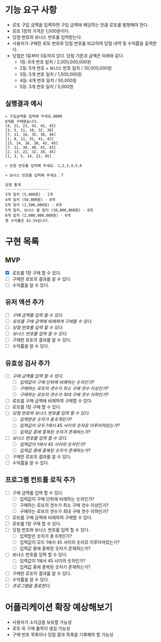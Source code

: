 # 기능 요구 사항

- 로또 구입 금액을 입력하면 구입 금액에 해당하는 만큼 로또를 발행해야 한다.
- 로또 1장의 가격은 1,000원이다.
- 당첨 번호와 보너스 번호를 입력받는다.
- 사용자가 구매한 로또 번호와 당첨 번호를 비교하여 당첨 내역 및 수익률을 출력한다.
- 당첨은 1등부터 5등까지 있다. 당첨 기준과 금액은 아래와 같다.
  - 1등: 6개 번호 일치 / 2,000,000,000원
  - 2등: 5개 번호 + 보너스 번호 일치 / 30,000,000원
  - 3등: 5개 번호 일치 / 1,500,000원
  - 4등: 4개 번호 일치 / 50,000원
  - 5등: 3개 번호 일치 / 5,000원

## 실행결과 예시

```text
> 구입금액을 입력해 주세요.8000
8개를 구매했습니다.
[8, 21, 23, 41, 42, 43]
[3, 5, 11, 16, 32, 38]
[7, 11, 16, 35, 36, 44]
[1, 8, 11, 31, 41, 42]
[13, 14, 16, 38, 42, 45]
[7, 11, 30, 40, 42, 43]
[2, 13, 22, 32, 38, 45]
[1, 3, 5, 14, 22, 45]

> 당첨 번호를 입력해 주세요. 1,2,3,4,5,6

> 보너스 번호를 입력해 주세요. 7

당첨 통계
--------------------
3개 일치 (5,000원) - 1개
4개 일치 (50,000원) - 0개
5개 일치 (1,500,000원) - 0개
5개 일치, 보너스 볼 일치 (30,000,000원) - 0개
6개 일치 (2,000,000,000원) - 0개
총 수익률은 62.5%입니다.
```

# 구현 목록

## MVP

- [x] 로또를 1장 구매 할 수 있다.
- [ ] 구매한 로또의 결과를 알 수 있다.
- [ ] 수익률을 알 수 있다.

## 유저 액션 추가

- [ ] _구매 금액를 입력 할 수 있다._
- [ ] _로또를 구매 금액에 비례하여 구매할 수 있다._
- [ ] _당첨 번호를 입력 할 수 있다._
- [ ] _보너스 번호를 입력 할 수 있다._
- [ ] 구매한 로또의 결과를 알 수 있다.
- [ ] 수익률을 알 수 있다.

## 유효성 검사 추가

- [ ] _구매 금액를 입력 할 수 있다._
  - [ ] _입력값이 구매 단위에 비례하는 숫자인가?_
  - [ ] _구매하는 로또의 갯수가 최소 구매 갯수 이상인가?_
  - [ ] _구매하는 로또의 갯수가 최대 구매 갯수 이하인가?_
- [ ] 로또를 구매 금액에 비례하여 구매할 수 있다.
- [ ] 로또를 1장 구매 할 수 있다.
- [ ] _당첨 번호와 보너스 번호를 입력 할 수 있다._
  - [ ] _입력받은 숫자가 총 6개인가?_
  - [ ] _입력값이 모두 1에서 45 사이의 숫자로 이루어져있는가?_
  - [ ] _입력값 중에 중복된 숫자가 존재하는가?_
- [ ] _보너스 번호를 입력 할 수 있다._
  - [ ] _입력값이 1에서 45 사이의 숫자인가?_
  - [ ] _입력값 중에 중복된 숫자가 존재하는가?_
- [ ] 구매한 로또의 결과를 알 수 있다.
- [ ] 수익률을 알 수 있다.

## 프로그램 컨트롤 로직 추가

- [ ] 구매 금액를 입력 할 수 있다.
  - [ ] 입력값이 구매 단위에 비례하는 숫자인가?
  - [ ] 구매하는 로또의 갯수가 최소 구매 갯수 이상인가?
  - [ ] 구매하는 로또의 갯수가 최대 구매 갯수 이하인가?
- [ ] 로또를 구매 금액에 비례하여 구매할 수 있다.
- [ ] 로또를 1장 구매 할 수 있다.
- [ ] 당첨 번호와 보너스 번호를 입력 할 수 있다.
  - [ ] 입력받은 숫자가 총 6개인가?
  - [ ] 입력값이 모두 1에서 45 사이의 숫자로 이루어져있는가?
  - [ ] 입력값 중에 중복된 숫자가 존재하는가?
- [ ] 보너스 번호를 입력 할 수 있다.
  - [ ] 입력값이 1에서 45 사이의 숫자인가?
  - [ ] 입력값 중에 중복된 숫자가 존재하는가?
- [ ] 구매한 로또의 결과를 알 수 있다.
- [ ] 수익률을 알 수 있다.
- [ ] _프로그램을 종료한다._

# 어플리케이션 확장 예상해보기

- 사용자가 소지금을 보유할 가능성
- 로또 외 구매 품목이 생길 가능성
- 구매 번호 목록이나 당첨 결과 목록을 기록해야 할 가능성
